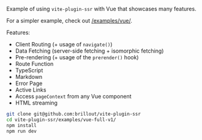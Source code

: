 Example of using `vite-plugin-ssr` with Vue that showcases many features.

For a simpler example, check out [/examples/vue/](/examples/vue/).

Features:
 - Client Routing (+ usage of `navigate()`)
 - Data Fetching (server-side fetching + isomorphic fetching)
 - Pre-rendering (+ usage of the `prerender()` hook)
 - Route Function
 - TypeScript
 - Markdown
 - Error Page
 - Active Links
 - Access `pageContext` from any Vue component
 - HTML streaming

```bash
git clone git@github.com:brillout/vite-plugin-ssr
cd vite-plugin-ssr/examples/vue-full-v1/
npm install
npm run dev
```
